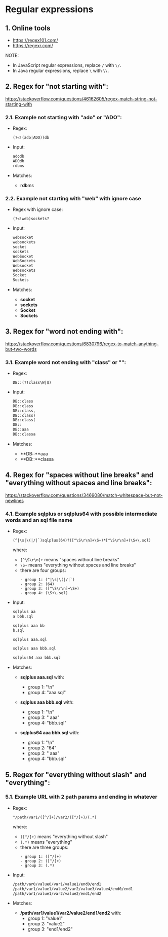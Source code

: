 # Regular expressions

## 1. Online tools
* https://regex101.com/
* https://regexr.com/

NOTE:
* In JavaScript regular expressions, replace `/` with `\/`.
* In Java regular expressions, replace `\` with `\\`.

## 2. Regex for "not starting with":
https://stackoverflow.com/questions/46162605/regex-match-string-not-starting-with

### 2.1. Example not starting with "ado" or "ADO":

* Regex:
  ```regex
  (?<!(ado|ADO))db
  ```

* Input:
  ```txt
  adodb
  ADOdb
  rdbms
  ```

* Matches:
  * r**db**ms

### 2.2. Example not starting with "web" with ignore case

* Regex with ignore case:
  ```regex
  (?<!web)sockets?
  ```

* Input:
  ```txt
  websocket
  websockets
  socket
  sockets
  WebSocket
  WebSockets
  Websocket
  Websockets
  Socket
  Sockets
  ```

* Matches:
  * **socket**
  * **sockets**
  * **Socket**
  * **Sockets**

## 3. Regex for "word not ending with":
https://stackoverflow.com/questions/6830796/regex-to-match-anything-but-two-words

### 3.1. Example word not ending with "class" or "":

* Regex:
  ```regex
  DB::(?!class\W|$)
  ```

* Input:
  ```txt
  DB::class
  DB::class
  DB::class,
  DB::class)
  DB::class(
  DB::
  DB::aaa
  DB::classa
  ```

* Matches:
  * **DB::**aaa
  * **DB::**classa 

## 4. Regex for "spaces without line breaks" and "everything without spaces and line breaks":
https://stackoverflow.com/questions/3469080/match-whitespace-but-not-newlines

### 4.1. Example sqlplus or sqlplus64 with possible intermediate words and an sql file name

* Regex:
  ```regex
  (^|\s|\(|/|`)sqlplus(64)?([^\S\r\n]+\S+)*[^\S\r\n]+(\S+\.sql)
  ```
  
  where:
  * `[^\S\r\n]+` means "spaces without line breaks"
  * `\S+` means "everything without spaces and line breaks"
  * there are four groups:
    ```regex
    - group 1: (^|\s|\(|/|`)
    - group 2: (64)
    - group 3: ([^\S\r\n]+\S+)
    - group 4: (\S+\.sql)
    ```

* Input:
  ```txt
  sqlplus aa
  a bbb.sql
  
  sqlplus aaa bb
  b.sql
  
  sqlplus aaa.sql
  
  sqlplus aaa bbb.sql
  
  sqlplus64 aaa bbb.sql
  ```

* Matches:
  * **sqlplus aaa.sql** with:
    * group 1: "\n"
    * group 4: "aaa.sql"

  * **sqlplus aaa bbb.sql** with:
    * group 1: "\n"
    * group 3: " aaa"
    * group 4: "bbb.sql"

  * **sqlplus64 aaa bbb.sql** with:
    * group 1: "\n"
    * group 2: "64"
    * group 3: " aaa"
    * group 4: "bbb.sql"

## 5. Regex for "everything without slash" and "everything":

### 5.1. Example URL with 2 path params and ending in whatever

* Regex:
  ```regex
  ^/path/var1/([^/]+)/var2/([^/]+)/(.*)
  ```
  
  where:
  * `([^/]+)` means "everything without slash"
  * `(.*)` means "everything"
  * there are three groups:
    ```regex
    - group 1: ([^/]+)
    - group 2: ([^/]+)
    - group 3: (.*)
    ```

* Input:
  ```txt
  /path/var0/value0/var1/value1/end0/end1
  /path/var1/value1/value2/var2/value3/value4/end0/end1
  /path/var1/value1/var2/value2/end1/end2
  ```

* Matches:
  * **/path/var1/value1/var2/value2/end1/end2** with:
    * group 1: "value1"
    * group 2: "value2"
    * group 3: "end1/end2"

